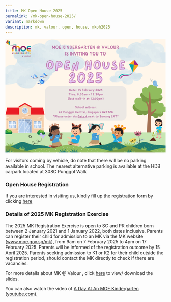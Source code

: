 ```yaml
---
title: MK Open House 2025
permalink: /mk-open-house-2025/
variant: markdown
description: mk, valour, open, house, mkoh2025
---
```

![Mk Open House 2025](/images/mkoh2025poster.png)

For visitors coming by vehicle, do note that there will be no parking available in school. The nearest alternative parking is available at the HDB carpark located at 308C Punggol Walk

### Open House Registration
If you are interested in visiting us, kindly fill up the registration form by clicking [here](https://form.gov.sg/67440d2352ba8c426f31566e)


### Details of 2025 MK Registration Exercise
The 2025 MK Registration Exercise is open to SC and PR children born between 2 January 2021 and 1 January 2022, both dates inclusive. Parents can register their child for admission to an MK via the MK website (www.moe.gov.sg/mk), from 9am on 7 February 2025 to 4pm on 17 February 2025. Parents will be informed of the registration outcome by 15 April 2025. Parents seeking admission to K1 or K2 for their child outside the registration period, should contact the MK directly to check if there are vacancies.

For more details about MK @ Valour , click [here](/files/MKOH/MKOH_2025_Website.pdf) to view/ download the slides.

You can also watch the video of <a target="_blank" href="https://www.youtube.com/watch?v=QXvV21a-TqE&amp;feature=youtu.be">A Day At An MOE Kindergarten (youtube.com).</a>